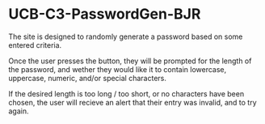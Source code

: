 # UCB-C3-PasswordGen-BJR

The site is designed to randomly generate a password based on some entered criteria.

Once the user presses the button, they will be prompted for the length of the password, 
and wether they would like it to contain lowercase, uppercase, numeric, and/or special characters. 

If the desired length is too long / too short, or no characters have been chosen, the user will 
recieve an alert that their entry was invalid, and to try again.
